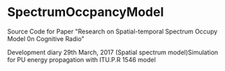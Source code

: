 # SpectrumOccpancyModel
Source Code for Paper "Research on Spatial-temporal Spectrum Occupy Model 0n Cognitive Radio"

Development diary
29th March, 2017 
  (Spatial spectrum model)Simulation for PU energy propagation with ITU.P.R 1546 model